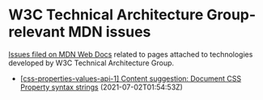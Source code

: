 # W3C Technical Architecture Group-relevant MDN issues

[Issues filed on MDN Web Docs](https://github.com/mdn/content/issues) related to pages attached to technologies developed by W3C Technical Architecture Group.

* [[css-properties-values-api-1] Content suggestion: Document CSS Property syntax strings](https://github.com/mdn/content/issues/6506) (2021-07-02T01:54:53Z)
  
